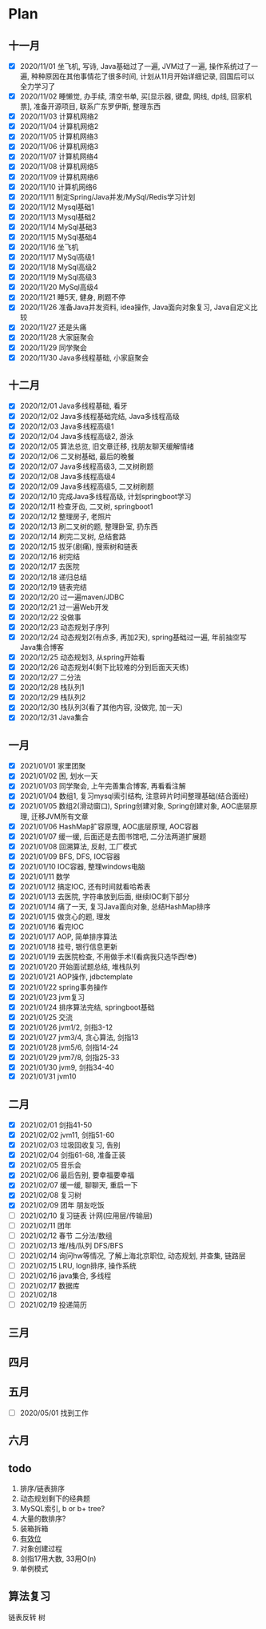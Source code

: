 # Plan
## 十一月
- [x] 2020/11/01 坐飞机, 写诗, Java基础过了一遍, JVM过了一遍, 操作系统过了一遍, 种种原因在其他事情花了很多时间, 计划从11月开始详细记录, 回国后可以全力学习了
- [x] 2020/11/02 睡懒觉, 办手续, 清空书单, 买[显示器, 键盘, 网线, dp线, 回家机票], 准备开源项目, 联系广东罗伊斯, 整理东西
- [x] 2020/11/03 计算机网络2
- [x] 2020/11/04 计算机网络2
- [x] 2020/11/05 计算机网络3
- [x] 2020/11/06 计算机网络3
- [x] 2020/11/07 计算机网络4
- [x] 2020/11/08 计算机网络5
- [x] 2020/11/09 计算机网络6
- [x] 2020/11/10 计算机网络6
- [x] 2020/11/11 制定Spring/Java并发/MySql/Redis学习计划
- [x] 2020/11/12 Mysql基础1
- [x] 2020/11/13 Mysql基础2
- [x] 2020/11/14 MySql基础3
- [x] 2020/11/15 MySql基础4
- [x] 2020/11/16 坐飞机
- [x] 2020/11/17 MySql高级1
- [x] 2020/11/18 MySql高级2
- [x] 2020/11/19 MySql高级3
- [x] 2020/11/20 MySql高级4
- [x] 2020/11/21 睡5天, 健身, 刷题不停
- [x] 2020/11/26 准备Java并发资料, idea操作, Java面向对象复习, Java自定义比较
- [x] 2020/11/27 还是头痛
- [x] 2020/11/28 大家庭聚会
- [x] 2020/11/29 同学聚会
- [x] 2020/11/30 Java多线程基础, 小家庭聚会

## 十二月
- [x] 2020/12/01 Java多线程基础, 看牙
- [x] 2020/12/02 Java多线程基础完结, Java多线程高级
- [x] 2020/12/03 Java多线程高级1
- [x] 2020/12/04 Java多线程高级2, 游泳
- [x] 2020/12/05 算法总览, 旧文章迁移, 找朋友聊天缓解情绪
- [x] 2020/12/06 二叉树基础, 最后的晚餐
- [x] 2020/12/07 Java多线程高级3, 二叉树刷题
- [x] 2020/12/08 Java多线程高级4
- [x] 2020/12/09 Java多线程高级5, 二叉树刷题
- [x] 2020/12/10 完成Java多线程高级, 计划springboot学习
- [x] 2020/12/11 检查牙齿, 二叉树, springboot1
- [x] 2020/12/12 整理房子, 老照片
- [x] 2020/12/13 刷二叉树的题, 整理卧室, 扔东西
- [x] 2020/12/14 刷完二叉树, 总结套路
- [x] 2020/12/15 拔牙(剧痛), 搜索树和链表
- [x] 2020/12/16 树完结
- [x] 2020/12/17 去医院
- [x] 2020/12/18 递归总结
- [x] 2020/12/19 链表完结
- [x] 2020/12/20 过一遍maven/JDBC
- [x] 2020/12/21 过一遍Web开发
- [x] 2020/12/22 没做事
- [x] 2020/12/23 动态规划子序列
- [x] 2020/12/24 动态规划2(有点多, 再加2天), spring基础过一遍, 年前抽空写Java集合博客
- [x] 2020/12/25 动态规划3, 从spring开始看
- [x] 2020/12/26 动态规划4(剩下比较难的分到后面天天练)
- [x] 2020/12/27 二分法
- [x] 2020/12/28 栈队列1
- [x] 2020/12/29 栈队列2
- [x] 2020/12/30 栈队列3(看了其他内容, 没做完, 加一天)
- [x] 2020/12/31 Java集合

## 一月
- [x] 2021/01/01 家里团聚
- [x] 2021/01/02 困, 划水一天
- [x] 2021/01/03 同学聚会, 上午完善集合博客, 再看看注解
- [x] 2021/01/04 数组1, 复习mysql索引结构, 注意碎片时间整理基础(结合面经)
- [x] 2021/01/05 数组2(滑动窗口), Spring创建对象, Spring创建对象, AOC底层原理, 迁移JVM所有文章
- [x] 2021/01/06 HashMap扩容原理, AOC底层原理, AOC容器
- [x] 2021/01/07 缓一缓, 后面还是去图书馆吧, 二分法两道扩展题
- [x] 2021/01/08 回溯算法, 反射, 工厂模式
- [x] 2021/01/09 BFS, DFS, IOC容器
- [x] 2021/01/10 IOC容器, 整理windows电脑
- [x] 2021/01/11 数学
- [x] 2021/01/12 搞定IOC, 还有时间就看哈希表
- [x] 2021/01/13 去医院, 字符串放到后面, 继续IOC剩下部分
- [x] 2021/01/14 痛了一天, 复习Java面向对象, 总结HashMap排序
- [x] 2021/01/15 做贪心的题, 理发
- [x] 2021/01/16 看完IOC
- [x] 2021/01/17 AOP, 简单排序算法
- [x] 2021/01/18 挂号, 银行信息更新
- [x] 2021/01/19 去医院检查, 不用做手术!(看病我只选华西!:sunglasses:)
- [x] 2021/01/20 开始面试题总结, 堆栈队列 
- [x] 2021/01/21 AOP操作, jdbctemplate
- [x] 2021/01/22 spring事务操作
- [x] 2021/01/23 jvm复习
- [x] 2021/01/24 排序算法完结, springboot基础
- [x] 2021/01/25 交流
- [x] 2021/01/26 jvm1/2, 剑指3-12
- [x] 2021/01/27 jvm3/4, 贪心算法, 剑指13
- [x] 2021/01/28 jvm5/6, 剑指14-24
- [x] 2021/01/29 jvm7/8, 剑指25-33
- [x] 2021/01/30 jvm9, 剑指34-40
- [x] 2021/01/31 jvm10

## 二月
- [x] 2021/02/01 剑指41-50
- [x] 2021/02/02 jvm11, 剑指51-60
- [x] 2021/02/03 垃圾回收复习, 告别
- [x] 2021/02/04 剑指61-68, 准备正装
- [x] 2021/02/05 音乐会
- [x] 2021/02/06 最后告别, 要幸福要幸福
- [x] 2021/02/07 缓一缓, 聊聊天, 重启一下
- [x] 2021/02/08 复习树
- [x] 2021/02/09 团年 朋友吃饭
- [ ] 2021/02/10 复习链表 计网(应用层/传输层)
- [ ] 2021/02/11 团年
- [ ] 2021/02/12 春节 二分法/数组 
- [ ] 2021/02/13 堆/栈/队列 DFS/BFS
- [ ] 2021/02/14 询问hw等情况, 了解上海北京职位, 动态规划, 并查集, 链路层
- [ ] 2021/02/15 LRU, logn排序, 操作系统
- [ ] 2021/02/16 java集合, 多线程
- [ ] 2021/02/17 数据库
- [ ] 2021/02/18 
- [ ] 2021/02/19 投递简历

## 三月

## 四月

## 五月
- [ ] 2020/05/01 找到工作

## 六月

## todo
1. 排序/链表排序
2. 动态规划剩下的经典题
3. MySQL索引, b or b+ tree?
4. 大量的数排序?
5. 装箱拆箱
6. [有效位](https://www.zhihu.com/question/274137101)
7. 对象创建过程
8. 剑指17用大数, 33用O(n)
9. 单例模式

## 算法复习
链表反转
树